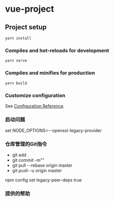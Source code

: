 # vue-project

## Project setup
```
yarn install
```

### Compiles and hot-reloads for development
```
yarn serve
```

### Compiles and minifies for production
```
yarn build
```

### Customize configuration
See [Configuration Reference](https://cli.vuejs.org/config/).


### 启动问题
set NODE_OPTIONS=--openssl-legacy-provider

### 仓库管理的Git指令
- git add .
- git commit -m""
- git pull --rebase origin master  
- git push -u origin master

npm config set legacy-peer-deps true

### 提供的帮助

